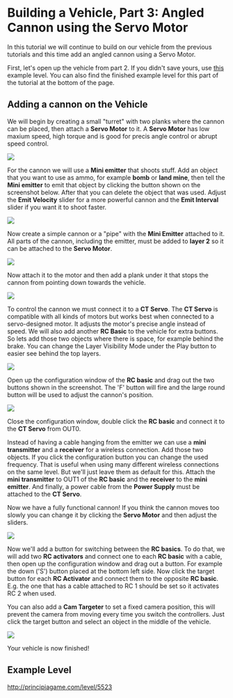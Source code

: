 # Building a Vehicle, Part 3: Angled Cannon using the Servo Motor
In this tutorial we will continue to build on our vehicle from the previous tutorials and this time add an angled cannon using a Servo Motor.

First, let's open up the vehicle from part 2. If you didn't save yours, use [this](http://principiagame.com/level/5383) example level. You can also find the finished example level for this part of the tutorial at the bottom of the page.

## Adding a cannon on the Vehicle
We will begin by creating a small "turret" with two planks where the cannon can be placed, then attach a **Servo Motor** to it. A **Servo Motor** has low maxium speed, high torque and is good for precis angle control or abrupt speed control.

![](https://i.imgur.com/Br5vo26.png)

For the cannon we will use a **Mini emitter** that shoots stuff. Add an object that you want to use as ammo, for example **bomb** or **land mine**, then tell the **Mini emitter** to emit that object by clicking the button shown on the screenshot below. After that you can delete the object that was used. Adjust the **Emit Velocity** slider for a more powerful cannon and the **Emit Interval** slider if you want it to shoot faster.

![](https://i.imgur.com/8UTv0On.png)

Now create a simple cannon or a "pipe" with the **Mini Emitter** attached to it. All parts of the cannon, including the emitter, must be added to **layer 2** so it can be attached to the **Servo Motor**.

![](https://i.imgur.com/VBZj1e9.png)

Now attach it to the motor and then add a plank under it that stops the cannon from pointing down towards the vehicle.

![](https://i.imgur.com/osXNaL6.png)

To control the cannon we must connect it to a **CT Servo**. The **CT Servo** is compatible with all kinds of motors but works best when connected to a servo-designed motor. It adjusts the motor's precise angle instead of speed. We will also add another **RC Basic** to the vehicle for extra buttons. So lets add those two objects where there is space, for example behind the brake. You can change the Layer Visibility Mode under the Play button to easier see behind the top layers.

![](https://i.imgur.com/zMxrG7L.png)

Open up the configuration window of the **RC basic** and drag out the two buttons shown in the screenshot. The 'F' button will fire and the large round button will be used to adjust the cannon's position.

![](https://i.imgur.com/z1YVd3Y.png)

Close the configuration window, double click the **RC basic** and connect it to the **CT Servo** from OUT0.

Instead of having a cable hanging from the emitter we can use a **mini transmitter** and a **receiver** for a wireless connection. Add those two objects. If you click the configuration button you can change the used frequency. That is useful when using many different wireless connections on the same level. But we'll just leave them as default for this. Attach the **mini transmitter** to OUT1 of the **RC basic** and the **receiver** to the **mini emitter**. And finally, a power cable from the **Power Supply** must be attached to the **CT Servo**.

Now we have a fully functional cannon!
If you think the cannon moves too slowly you can change it by clicking the **Servo Motor** and then adjust the sliders.

![](https://i.imgur.com/mLUaOAF.png)

Now we'll add a button for switching between the **RC basics**. To do that, we will add two **RC activators** and connect one to each **RC basic** with a cable, then open up the configuration window and drag out a button. For example the down ('S') button placed at the bottom left side. Now click the target button for each **RC Activator** and connect them to the opposite **RC basic**. E.g. the one that has a cable attached to RC 1 should be set so it activates RC 2 when used.

You can also add a **Cam Targeter** to set a fixed camera position, this will prevent the camera from moving every time you switch the controllers. Just click the target button and select an object in the middle of the vehicle.

![](https://i.imgur.com/FdDTD8r.png)

Your vehicle is now finished!

## Example Level
http://principiagame.com/level/5523